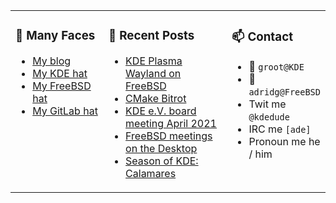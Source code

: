
<table><tr>
  
<td valign="top" width="30%">
  
### 🙋 Many Faces

- [My blog](https://euroquis.nl/bobulate/)
- [My KDE hat](https://invent.kde.org/adridg)
- [My FreeBSD hat](https://wiki.freebsd.org/AdriaanDeGroot)
- [My GitLab hat](https://gitlab.com/adriaandegroot)
</td>

<td valign="top" width="40%">
  
### 💬 Recent Posts

<!-- BLOG-POST-LIST:START -->
- [KDE Plasma Wayland on FreeBSD](https://euroquis.nl//kde/2021/04/30/wayland.html)
- [CMake Bitrot](https://euroquis.nl//blabla/2021/04/27/bitrot.html)
- [KDE e.V. board meeting April 2021](https://euroquis.nl//kde/2021/04/25/board.html)
- [FreeBSD meetings on the Desktop](https://euroquis.nl//freebsd/2021/04/20/fbsd-bbb.html)
- [Season of KDE: Calamares](https://euroquis.nl//calamares/2021/04/19/sok.html)
<!-- BLOG-POST-LIST:END -->
</td>

<td valign="top" width="30%">
  
### 📫 Contact

- 📧 `groot@KDE`
- 📧 `adridg@FreeBSD`
- Twit me `@kdedude`
- IRC me `[ade]`
- Pronoun me he / him
</td>

</tr></table>
